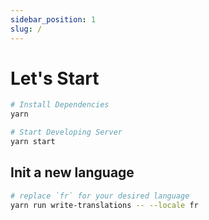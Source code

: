 ```yaml
---
sidebar_position: 1
slug: /
---
```


# Let's Start

```bash
# Install Dependencies
yarn

# Start Developing Server
yarn start
```

## Init a new language

```bash
# replace `fr` for your desired language
yarn run write-translations -- --locale fr
```